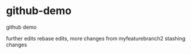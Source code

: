 # github-demo
github demo

further edits
rebase edits, more changes from myfeaturebranch2
stashing changes
